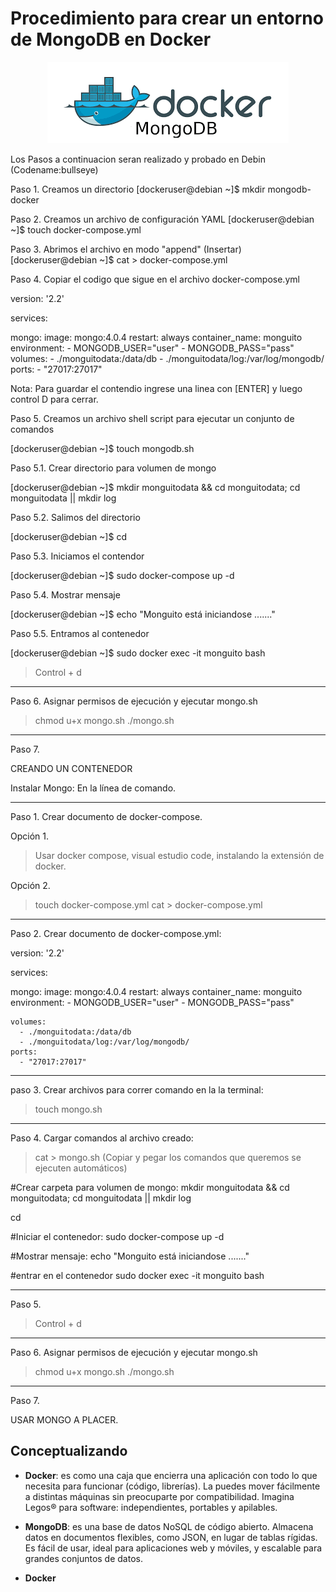 <h1><strong>Procedimiento para crear un entorno de MongoDB en Docker</strong></h1>
<p align="center">
    <img src="./extras/docker_mongodb.png" alt="Imagen de MongoDB y Docker"  />
</p>



Los Pasos a continuacion seran realizado y probado en Debin (Codename:bullseye)

Paso 1. Creamos un directorio 
[dockeruser@debian ~]$ mkdir mongodb-docker

Paso 2. Creamos un archivo de configuración YAML
[dockeruser@debian ~]$ touch docker-compose.yml

Paso 3. Abrimos el archivo en modo "append" (Insertar) 
[dockeruser@debian ~]$ cat > docker-compose.yml

Paso 4. Copiar el codigo que sigue en el archivo docker-compose.yml

version: '2.2'

services:

  mongo:
    image: mongo:4.0.4
    restart: always
    container_name: monguito
    environment:
      - MONGODB_USER="user"
      - MONGODB_PASS="pass"	
    volumes:
      - ./monguitodata:/data/db
      - ./monguitodata/log:/var/log/mongodb/
    ports:
      - "27017:27017"

Nota: Para guardar el contendio ingrese una linea con [ENTER] y luego control D para cerrar.

Paso 5. Creamos un archivo shell script para ejecutar un conjunto de comandos

[dockeruser@debian ~]$ touch mongodb.sh

Paso 5.1. Crear directorio para volumen de mongo

[dockeruser@debian ~]$ mkdir monguitodata && cd monguitodata; cd monguitodata || mkdir log

Paso 5.2. Salimos del directorio

[dockeruser@debian ~]$ cd

Paso 5.3. Iniciamos el contendor

[dockeruser@debian ~]$ sudo docker-compose up -d

Paso 5.4. Mostrar mensaje

[dockeruser@debian ~]$  echo "Monguito está iniciandose ......."

Paso 5.5. Entramos al contenedor

[dockeruser@debian ~]$ sudo docker exec -it monguito bash

> Control + d
_________________________________________________________
Paso 6. Asignar permisos de ejecución y ejecutar mongo.sh
> chmod u+x mongo.sh
> ./mongo.sh 
_______
Paso 7. 




CREANDO UN CONTENEDOR

Instalar Mongo: 
En la línea de comando.
____________________________________________________________
Paso 1. Crear documento de docker-compose.

Opción 1.

> Usar docker compose, visual estudio code, instalando la extensión de docker.

Opción 2.

> touch docker-compose.yml
> cat > docker-compose.yml
_____________________________________________
Paso 2. Crear documento de docker-compose.yml:

version: '2.2'

services:

  mongo:
    image: mongo:4.0.4
    restart: always
    container_name: monguito
    environment:
      - MONGODB_USER="user"
      - MONGODB_PASS="pass"	
      
    volumes:
      - ./monguitodata:/data/db
      - ./monguitodata/log:/var/log/mongodb/
    ports:
      - "27017:27017"
    
____________________________________________________________
paso 3. Crear archivos para correr comando en la la terminal:

> touch mongo.sh
__________________________________________
Paso 4. Cargar comandos al archivo creado:

> cat > mongo.sh   	(Copiar y pegar los comandos que queremos se ejecuten automáticos)

#Crear carpeta para volumen de mongo:
mkdir monguitodata && cd monguitodata; cd monguitodata || mkdir log

cd

#Iniciar el contenedor:
sudo docker-compose up -d

#Mostrar mensaje:
echo "Monguito está iniciandose ......."

#entrar en el contenedor
sudo docker exec -it monguito bash

_______
Paso 5.

> Control + d
_________________________________________________________
Paso 6. Asignar permisos de ejecución y ejecutar mongo.sh
> chmod u+x mongo.sh
> ./mongo.sh 
_______
Paso 7. 

USAR MONGO A PLACER.

<h2><strong>Conceptualizando</strong></h2>
<!-- Seccion de conceptos -->

<div>
  <ul>
    <li><p><strong>Docker</strong>: es como una caja que encierra una aplicación con todo lo que necesita para funcionar (código, librerías). La puedes mover fácilmente a distintas máquinas sin preocuparte por compatibilidad. Imagina Legos® para software: independientes, portables y apilables.</p></li>
    <li><p><strong>MongoDB</strong>: es una base de datos NoSQL de código abierto. Almacena datos en documentos flexibles, como JSON, en lugar de tablas rígidas. Es fácil de usar, ideal para aplicaciones web y móviles, y escalable para grandes conjuntos de datos.</p></li>
    <li><p><strong>Docker</strong></p></li>
  </ul>
</div>